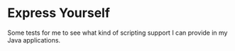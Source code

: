 # Express Yourself
Some tests for me to see what kind of scripting support I can provide in my Java applications.


